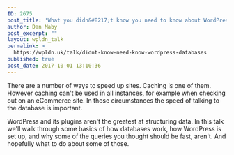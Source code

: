 ```yaml
---
ID: 2675
post_title: 'What you didn&#8217;t know you need to know about WordPress and databases'
author: Dan Maby
post_excerpt: ""
layout: wpldn_talk
permalink: >
  https://wpldn.uk/talk/didnt-know-need-know-wordpress-databases
published: true
post_date: 2017-10-01 13:10:36
---
```

There are a number of ways to speed up sites. Caching is one of them. However caching can't be used in all instances, for example when checking out on an eCommerce site. In those circumstances the speed of talking to the database is important.

WordPress and its plugins aren't the greatest at structuring data. In this talk we'll walk through some basics of how databases work, how WordPress is set up, and why some of the queries you thought should be fast, aren't. And hopefully what to do about some of those.